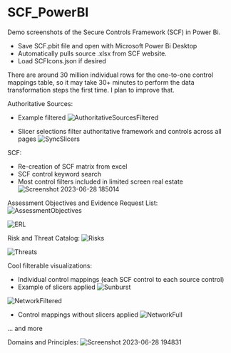 # SCF_PowerBI

Demo screenshots of the Secure Controls Framework (SCF) in Power Bi.
- Save SCF.pbit file and open with Microsoft Power Bi Desktop
- Automatically pulls source .xlsx from SCF website.
- Load SCFIcons.json if desired

There are around 30 million individual rows for the one-to-one control mappings table, so it may take 30+ minutes to perform the data transformation steps the first time. I plan to improve that. 
  
Authoritative Sources: 
- Example filtered
![AuthoritativeSourcesFiltered](https://github.com/secscripts/SCF_PowerBI/assets/25989993/f156f835-2a0d-4f89-81c5-706c5bb07a2a)

- Slicer selections filter authoritative framework and controls across all pages 
![SyncSlicers](https://github.com/secscripts/SCF_PowerBI/assets/25989993/82300692-87fc-4f50-b086-a4ed8ce34baa)

SCF: 
- Re-creation of SCF matrix from excel
- SCF control keyword search
- Most control filters included in limited screen real estate
![Screenshot 2023-06-28 185014](https://github.com/secscripts/SCF_PowerBI/assets/25989993/21fefa1a-3297-4fee-b352-5e0c0cc6bfda)

Assessment Objectives and Evidence Request List:
![AssessmentObjectives](https://github.com/secscripts/SCF_PowerBI/assets/25989993/567ac212-a03f-455b-ad1c-501b41dabc89)
  
![ERL](https://github.com/secscripts/SCF_PowerBI/assets/25989993/f64a6397-bffb-4efa-a583-2dfb0e44a8dd)

Risk and Threat Catalog:
![Risks](https://github.com/secscripts/SCF_PowerBI/assets/25989993/64e9f8b6-b630-45f8-a3db-df2f19ec3f4f)

![Threats](https://github.com/secscripts/SCF_PowerBI/assets/25989993/57fa298a-dcb7-419d-aa2e-0f7cf11b1355)

Cool filterable visualizations:
- Individual control mappings (each SCF control to each source control)
- Example of slicers applied
![Sunburst](https://github.com/secscripts/SCF_PowerBI/assets/25989993/7aecb9f5-3da1-4b52-96d8-f8ce48283327)

![NetworkFiltered](https://github.com/secscripts/SCF_PowerBI/assets/25989993/7ef1c2f2-91f1-42dc-8547-e7d2e0ea1d8c)

- Control mappings without slicers applied
![NetworkFull](https://github.com/secscripts/SCF_PowerBI/assets/25989993/f8477e1a-20d6-4915-94aa-371467dfbd87)

... and more

Domains and Principles:
![Screenshot 2023-06-28 194831](https://github.com/secscripts/SCF_PowerBI/assets/25989993/f200fd4b-1ed5-4170-954c-b50d01551a0f)

